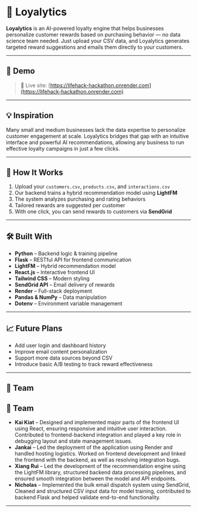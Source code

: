 # 🎯 Loyalytics

**Loyalytics** is an AI-powered loyalty engine that helps businesses personalize customer rewards based on purchasing behavior — no data science team needed. Just upload your CSV data, and Loyalytics generates targeted reward suggestions and emails them directly to your customers.

---

## 🚀 Demo

> 🔗 Live site: [https://lifehack-hackathon.onrender.com](https://lifehack-hackathon.onrender.com)

---

## 💡 Inspiration

Many small and medium businesses lack the data expertise to personalize customer engagement at scale. Loyalytics bridges that gap with an intuitive interface and powerful AI recommendations, allowing any business to run effective loyalty campaigns in just a few clicks.

---

## 🧠 How It Works

1. Upload your `customers.csv`, `products.csv`, and `interactions.csv`
2. Our backend trains a hybrid recommendation model using **LightFM**
3. The system analyzes purchasing and rating behaviors
4. Tailored rewards are suggested per customer
5. With one click, you can send rewards to customers via **SendGrid**

---

## 🛠️ Built With

- **Python** – Backend logic & training pipeline  
- **Flask** – RESTful API for frontend communication  
- **LightFM** – Hybrid recommendation model  
- **React.js** – Interactive frontend UI  
- **Tailwind CSS** – Modern styling  
- **SendGrid API** – Email delivery of rewards  
- **Render** – Full-stack deployment  
- **Pandas & NumPy** – Data manipulation  
- **Dotenv** – Environment variable management

---

## 📈 Future Plans

- Add user login and dashboard history  
- Improve email content personalization  
- Support more data sources beyond CSV  
- Introduce basic A/B testing to track reward effectiveness

---


## 🤝 Team

## 🤝 Team

- **Kai Kiat** – Designed and implemented major parts of the frontend UI using React, ensuring responsive and intuitive user interaction. Contributed to frontend-backend integration and played a key role in debugging layout and state management issues.
- **Jankai** – Led the deployment of the application using Render and handled hosting logistics. Worked on frontend development and linked the frontend with the backend, as well as resolving integration bugs.
- **Xiang Rui** – Led the development of the recommendation engine using the LightFM library, structured backend data processing pipelines, and ensured smooth integration between the model and API endpoints.
- **Nicholas** – Implemented the bulk email dispatch system using SendGrid, Cleaned and structured CSV input data for model training, contributed to backend Flask and helped validate end-to-end functionality.

---
